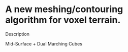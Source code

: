 A new meshing/contouring algorithm for voxel terrain.
================

Description

Mid-Surface + Dual Marching Cubes

